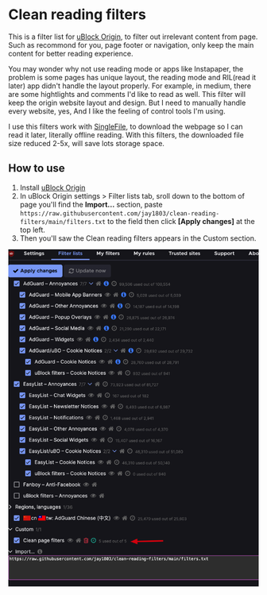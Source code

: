 # Clean reading filters
This is a filter list for [uBlock Origin](https://github.com/gorhill/uBlock), to filter out irrelevant content from page. Such as recommond for you, page footer or navigation, only keep the main content for better reading experience.

You may wonder why not use reading mode or apps like Instapaper, the problem is some pages has unique layout, the reading mode and RIL(read it later) app didn't handle the layout properly. For example, in medium, there are some hightlights and comments I'd like to read as well. This filter will keep the origin website layout and design. But I need to manually handle every website, yes, And I like the feeling of control tools I'm using.

I use this filters work with [SingleFile](https://github.com/gildas-lormeau/SingleFile), to download the webpage so I can read it later, literally offline reading. With this filters, the downloaded file size reduced 2-5x, will save lots storage space.

## How to use
1. Install [uBlock Origin](https://github.com/gorhill/uBlock)
2. In uBlock Origin settings > Filter lists tab, sroll down to the bottom of page
   you'll find the **Import...** section, paste `https://raw.githubusercontent.com/jay1803/clean-reading-filters/main/filters.txt` to the field then click **[Apply changes]** at the top left.
3. Then you'll saw the Clean reading filters appears in the Custom section.

![](./how-to-use.png)
